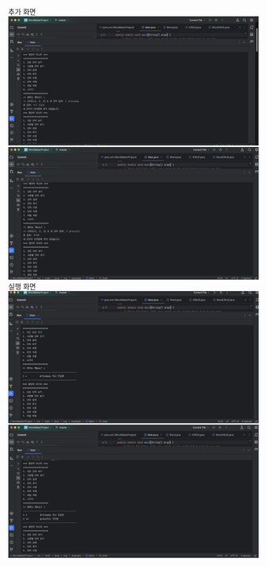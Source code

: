 추가 화면
<img src="./screenshot/스크린샷 2023-09-09 오후 4.35.10.png">
<img src="./screenshot/스크린샷 2023-09-09 오후 4.36.14.png">
실행 화면
<img src="./screenshot/스크린샷 2023-09-09 오후 4.35.54.png">
<img src="./screenshot/스크린샷 2023-09-09 오후 4.36.30.png">
